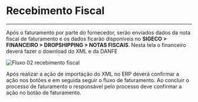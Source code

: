 # Recebimento Fiscal

---

Após o faturamento por parte do fornecedor, serão enviados dados da nota fiscal de faturamento e os dados ficarão disponíveis no **SIGECO > FINANCEIRO > DROPSHIPPING > NOTAS FISCAIS**. Nesta tela o financeiro deverá fazer o download do XML e da DANFE 

![Fluxo 02 recebimento fiscal](http://developers.connectparts.com.br/imagens/drop2/dropforn02.png)

Após realizar a ação de importação do XML no ERP deverá confirmar a ação nos botões e em seguida seguir o fluxo de faturamento. Ao concluir o processo de faturamento o responsável pelo processo deve confirmar a ação no botão de faturamento.



